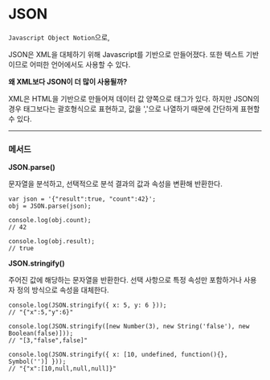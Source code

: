 # JSON

```Javascript Object Notion```으로,  

 JSON은 XML을 대체하기 위해 Javascript를 기반으로 만들어졌다. 또한 텍스트 기반이므로 어떠한 언어에서도 사용할 수 있다.



**왜 XML보다 JSON이 더 많이 사용될까?**

XML은 HTML을 기반으로 만들어져 데이터 값 양쪽으로 태그가 있다. 하지만 JSON의 경우 태그보다는 괄호형식으로 표현하고, 값을 ','으로 나열하기 때문에 간단하게 표현할 수 있다.

-------

### 메서드

**JSON.parse()**

문자열을 분석하고, 선택적으로 분석 결과의 값과 속성을 변환해 반환한다.

```
var json = '{"result":true, "count":42}';
obj = JSON.parse(json);

console.log(obj.count);
// 42

console.log(obj.result);
// true
```



**JSON.stringify()**

주어진 값에 해당하는 문자열을 반환한다. 선택 사항으로 특정 속성만 포함하거나 사용자 정의 방식으로 속성을 대체한다.

```
console.log(JSON.stringify({ x: 5, y: 6 }));
// "{"x":5,"y":6}"

console.log(JSON.stringify([new Number(3), new String('false'), new Boolean(false)]));
// "[3,"false",false]"

console.log(JSON.stringify({ x: [10, undefined, function(){}, Symbol('')] }));
// "{"x":[10,null,null,null]}"
```

